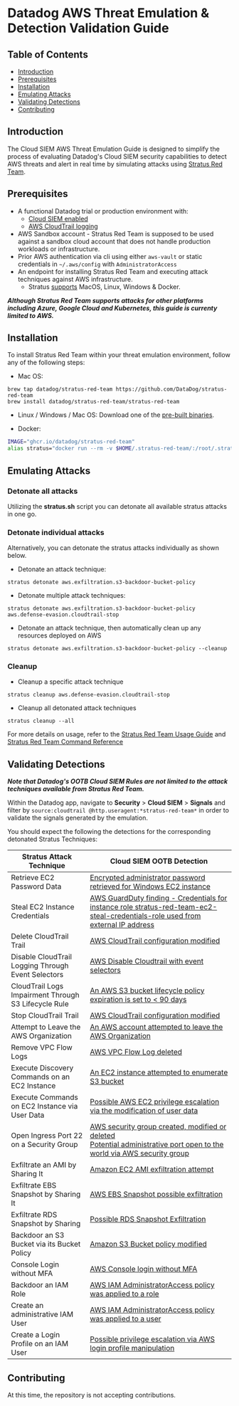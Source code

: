 # Datadog AWS Threat Emulation & Detection Validation Guide

## Table of Contents
- [Introduction](#introduction)
- [Prerequisites](#prerequisites)
- [Installation](#installation)
- [Emulating Attacks](#emulating-attacks)
- [Validating Detections](#validating-detections)
- [Contributing](#contributing)


## Introduction
The Cloud SIEM AWS Threat Emulation Guide is designed to simplify the process of evaluating Datadog's Cloud SIEM security capabilities to detect AWS threats and alert in real time by simulating attacks using [Stratus Red Team](https://github.com/DataDog/stratus-red-team).

## Prerequisites
- A functional Datadog trial or production environment with:
    - [Cloud SIEM enabled](https://docs.datadoghq.com/getting_started/cloud_siem/)
    - [AWS CloudTrail logging](https://docs.datadoghq.com/security/cloud_siem/guide/aws-config-guide-for-cloud-siem/)
- AWS Sandbox account - Stratus Red Team is supposed to be used against a sandbox cloud account that does not handle production workloads or infrastructure.
- Prior AWS authentication via cli using either `aws-vault` or static credentials in `~/.aws/config` with `AdministratorAccess`
- An endpoint for installing Stratus Red Team and executing attack techniques against AWS infrastructure.
    - Stratus [supports](https://stratus-red-team.cloud/user-guide/getting-started/) MacOS, Linux, Windows & Docker.

***Although Stratus Red Team supports attacks for other platforms including Azure, Google Cloud and Kubernetes, this guide is currenty limited to AWS.***

## Installation
To install Stratus Red Team within your threat emulation environment, follow any of the following steps:

- Mac OS:

```
brew tap datadog/stratus-red-team https://github.com/DataDog/stratus-red-team
brew install datadog/stratus-red-team/stratus-red-team
```

- Linux / Windows / Mac OS: Download one of the [pre-built binaries](https://github.com/datadog/stratus-red-team/releases).

- Docker:

```bash
IMAGE="ghcr.io/datadog/stratus-red-team"
alias stratus="docker run --rm -v $HOME/.stratus-red-team/:/root/.stratus-red-team/ -e AWS_ACCESS_KEY_ID -e AWS_SECRET_ACCESS_KEY -e AWS_SESSION_TOKEN -e AWS_DEFAULT_REGION $IMAGE"
```

## Emulating Attacks

### Detonate all attacks
Utilizing the **stratus.sh** script you can detonate all available stratus attacks in one go.

### Detonate individual attacks

Alternatively, you can detonate the stratus attacks individually as shown below.

- Detonate an attack technique:
```
stratus detonate aws.exfiltration.s3-backdoor-bucket-policy
```

- Detonate multiple attack techniques:
```
stratus detonate aws.exfiltration.s3-backdoor-bucket-policy aws.defense-evasion.cloudtrail-stop
```

- Detonate an attack technique, then automatically clean up any resources deployed on AWS
```
stratus detonate aws.exfiltration.s3-backdoor-bucket-policy --cleanup
```

### Cleanup 
- Cleanup a specific attack technique
```
stratus cleanup aws.defense-evasion.cloudtrail-stop
```

- Cleanup all detonated attack techniques
```
stratus cleanup --all
```


For more details on usage, refer to the [Stratus Red Team Usage Guide](https://stratus-red-team.cloud/user-guide/usage/) and [Stratus Red Team Command Reference](https://stratus-red-team.cloud/user-guide/commands/)

## Validating Detections
***Note that Datadog's OOTB Cloud SIEM Rules are **not** limited to the attack techniques available from Stratus Red Team.***

Within the Datadog app, navigate to **Security** > **Cloud SIEM** > **Signals** and filter by `source:cloudtrail @http.useragent:*stratus-red-team*` in order to validate the signals generated by the emulation.

You should expect the following the detections for the corresponding detonated Stratus Techniques:


| **Stratus Attack Technique**                         	| **Cloud SIEM OOTB Detection**                                                                                                                                                                                                                                                                                                             	|
|------------------------------------------------------	|-------------------------------------------------------------------------------------------------------------------------------------------------------------------------------------------------------------------------------------------------------------------------------------------------------------------------------------------	|
| Retrieve EC2 Password Data                           	| [Encrypted administrator password retrieved for Windows EC2 instance](https://docs.datadoghq.com/security/default_rules/aws-ec2-getpasswordata-error/)                                                                                                                                                                                    	|
| Steal EC2 Instance Credentials                       	| [AWS GuardDuty finding - Credentials for instance role stratus-red-team-ec2-steal-credentials-role used from external IP address](https://docs.datadoghq.com/security/default_rules/aws-guardduty-third-party/)                                                                                                                           	|
| Delete CloudTrail Trail                              	| [AWS CloudTrail configuration modified](https://docs.datadoghq.com/security/default_rules/aws-cloudtrail-configuration-modified/)                                                                                                                                                                                                         	|
| Disable CloudTrail Logging Through Event Selectors   	| [AWS Disable Cloudtrail with event selectors](https://docs.datadoghq.com/security/default_rules/cloudtrail-aws-cloudtrail-disable-through-event-selectors/)                                                                                                                                                                               	|
| CloudTrail Logs Impairment Through S3 Lifecycle Rule 	| [An AWS S3 bucket lifecycle policy expiration is set to < 90 days](https://docs.datadoghq.com/security/default_rules/aws-s3-lifecycle-expiration-below-90-days/)                                                                                                                                                                          	|
| Stop CloudTrail Trail                                	| [AWS CloudTrail configuration modified](https://docs.datadoghq.com/security/default_rules/aws-cloudtrail-configuration-modified/)                                                                                                                                                                                                         	|
| Attempt to Leave the AWS Organization                	| [An AWS account attempted to leave the AWS Organization](https://docs.datadoghq.com/security/default_rules/aws-organizations-leave-organization/)                                                                                                                                                                                         	|
| Remove VPC Flow Logs                                 	| [AWS VPC Flow Log deleted](https://docs.datadoghq.com/security/default_rules/aws-cloudtrail-vpc-flow-log-deleted/)                                                                                                                                                                                                                        	|
| Execute Discovery Commands on an EC2 Instance        	| [An EC2 instance attempted to enumerate S3 bucket](https://docs.datadoghq.com/security/default_rules/aws-s3-buckets-enumerated/)                                                                                                                                                                                                          	|
| Execute Commands on EC2 Instance via User Data       	| [Possible AWS EC2 privilege escalation via the modification of user data](https://docs.datadoghq.com/security/default_rules/cloudtrail-aws-ec2-modify-user-data-priv-escalation/)                                                                                                                                                         	|
| Open Ingress Port 22 on a Security Group             	| [AWS security group created, modified or deleted](https://docs.datadoghq.com/security/default_rules/aws-ec2-security-group-modified/)<br>[Potential administrative port open to the world via AWS security group](https://docs.datadoghq.com/security/default_rules/cloudtrail-aws-ec2-security-group-administrative-port-open-to-world/) 	|
| Exfiltrate an AMI by Sharing It                      	| [Amazon EC2 AMI exfiltration attempt](https://docs.datadoghq.com/security/default_rules/cloudtrail-aws-ec2-ami-exfil/)                                                                                                                                                                                                                    	|
| Exfiltrate EBS Snapshot by Sharing It                	| [AWS EBS Snapshot possible exfiltration](https://docs.datadoghq.com/security/default_rules/cloudtrail-aws-ebs-snapshot-possible-exfiltration/)                                                                                                                                                                                            	|
| Exfiltrate RDS Snapshot by Sharing                   	| [Possible RDS Snapshot Exfiltration](https://docs.datadoghq.com/security/default_rules/cloudtrail-aws-rds-snapshot-exfiltration/)                                                                                                                                                                                                         	|
| Backdoor an S3 Bucket via its Bucket Policy          	| [Amazon S3 Bucket policy modified](https://docs.datadoghq.com/security/default_rules/aws-s3-bucket-policy-modified/)                                                                                                                                                                                                                      	|
| Console Login without MFA                            	| [AWS Console login without MFA](https://docs.datadoghq.com/security/default_rules/aws-cloudtrail-console-login-no-mfa/)                                                                                                                                                                                                                   	|
| Backdoor an IAM Role                                 	| [AWS IAM AdministratorAccess policy was applied to a role](https://docs.datadoghq.com/security/default_rules/cloudtrail-aws-iam-apply-privilegedpolicy-to-role/)                                                                                                                                                                          	|
| Create an administrative IAM User                    	| [AWS IAM AdministratorAccess policy was applied to a user](https://docs.datadoghq.com/security/default_rules/cloudtrail-aws-iam-apply-privilegedpolicy-to-user/)                                                                                                                                                                          	|
| Create a Login Profile on an IAM User                	| [Possible privilege escalation via AWS login profile manipulation](https://docs.datadoghq.com/security/default_rules/cloudtrail-aws-iam-login-profile-manipulated/)                                                                                                                                                                       	|

## Contributing
At this time, the repository is not accepting contributions.

